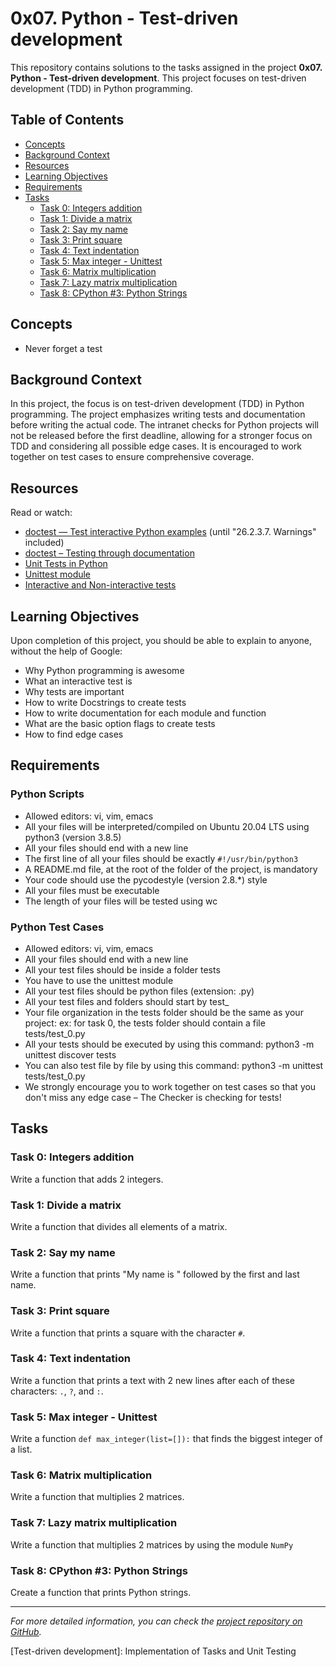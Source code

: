 # 0x07. Python - Test-driven development

This repository contains solutions to the tasks assigned in the project **0x07. Python - Test-driven development**. This project focuses on test-driven development (TDD) in Python programming.

## Table of Contents
* [Concepts](#concepts)
* [Background Context](#background-context)
* [Resources](#resources)
* [Learning Objectives](#learning-objectives)
* [Requirements](#requirements)
* [Tasks](#tasks)
    * [Task 0: Integers addition](#task-0-integers-addition)
    * [Task 1: Divide a matrix](#task-1-divide-a-matrix)
    * [Task 2: Say my name](#task-2-say-my-name)
    * [Task 3: Print square](#task-3-print-square)
    * [Task 4: Text indentation](#task-4-text-indentation)
    * [Task 5: Max integer - Unittest](#task-5-max-integer---unittest)
    * [Task 6: Matrix multiplication](#task-6-matrix-multiplication)
    * [Task 7: Lazy matrix multiplication](#task-7-lazy-matrix-multiplication)
    * [Task 8: CPython #3: Python Strings](#task-8-cpython-3-python-strings)

## Concepts
* Never forget a test

## Background Context
In this project, the focus is on test-driven development (TDD) in Python programming. The project emphasizes writing tests and documentation before writing the actual code. The intranet checks for Python projects will not be released before the first deadline, allowing for a stronger focus on TDD and considering all possible edge cases. It is encouraged to work together on test cases to ensure comprehensive coverage.

## Resources
Read or watch:
* [doctest — Test interactive Python examples](https://docs.python.org/3/library/doctest.html) (until "26.2.3.7. Warnings" included)
* [doctest – Testing through documentation](https://pymotw.com/3/doctest/index.html)
* [Unit Tests in Python](https://www.youtube.com/watch?v=6tNS--WetLI)
* [Unittest module](https://docs.python.org/3/library/unittest.html)
* [Interactive and Non-interactive tests](https://docs.python.org/3/library/doctest.html#interactive-and-non-interactive-tests)

## Learning Objectives
Upon completion of this project, you should be able to explain to anyone, without the help of Google:
* Why Python programming is awesome
* What an interactive test is
* Why tests are important
* How to write Docstrings to create tests
* How to write documentation for each module and function
* What are the basic option flags to create tests
* How to find edge cases

## Requirements
### Python Scripts
* Allowed editors: vi, vim, emacs
* All your files will be interpreted/compiled on Ubuntu 20.04 LTS using python3 (version 3.8.5)
* All your files should end with a new line
* The first line of all your files should be exactly `#!/usr/bin/python3`
* A README.md file, at the root of the folder of the project, is mandatory
* Your code should use the pycodestyle (version 2.8.\*) style
* All your files must be executable
* The length of your files will be tested using wc

### Python Test Cases
* Allowed editors: vi, vim, emacs
* All your files should end with a new line
* All your test files should be inside a folder tests
* You have to use the unittest module
* All your test files should be python files (extension: .py)
* All your test files and folders should start by test_
* Your file organization in the tests folder should be the same as your project: ex: for task 0, the tests folder should contain a file tests/test\_0.py
* All your tests should be executed by using this command: python3 -m unittest discover tests
* You can also test file by file by using this command: python3 -m unittest tests/test\_0.py
* We strongly encourage you to work together on test cases so that you don't miss any edge case – The Checker is checking for tests!

## Tasks
### Task 0: Integers addition
Write a function that adds 2 integers.

### Task 1: Divide a matrix
Write a function that divides all elements of a matrix.

### Task 2: Say my name
Write a function that prints "My name is " followed by the first and last name.

### Task 3: Print square
Write a function that prints a square with the character `#`.

### Task 4: Text indentation
Write a function that prints a text with 2 new lines after each of these characters: `.`, `?`, and `:`.

### Task 5: Max integer - Unittest
Write a function `def max_integer(list=[]):` that finds the biggest integer of a list.

### Task 6: Matrix multiplication
Write a function that multiplies 2 matrices.

### Task 7: Lazy matrix multiplication
Write a function that multiplies 2 matrices by using the module `NumPy`

### Task 8: CPython #3: Python Strings
Create a function that prints Python strings.

---

*For more detailed information, you can check the [project repository on GitHub](https://github.com/mugambi12/alx-higher_level_programming/tree/main/0x07-python-test_driven_development).*

[Test-driven development]: Implementation of Tasks and Unit Testing
